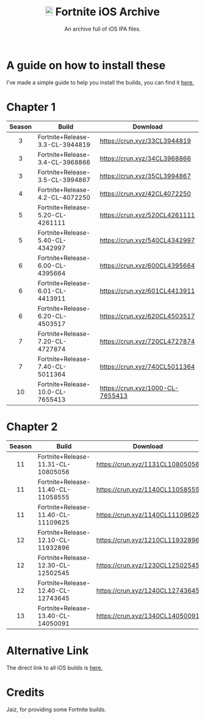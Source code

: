 
<div align=center>

# <img src="https://cdn.discordapp.com/attachments/751304558453719176/936194213199093810/rsz_1rsz_1apple_logo_greysvg.png" alt="Apple Logo" width="20" height="24"> Fortnite iOS Archive
An archive full of iOS IPA files.

</div>
<br>

# A guide on how to install these
I've made a simple guide to help you install the builds, you can find it [here.](https://github.com/Crunnie/FNiOS-Archive/blob/main/guide.md)

# Chapter 1

| Season | Build | Download | 
| :---: | ----------- | ----------- | 
| 3 | Fortnite+Release-3.3-CL-3944819 | https://crun.xyz/33CL3944819 |
| 3 | Fortnite+Release-3.4-CL-3968866 | https://crun.xyz/34CL3968866 |
| 3 | Fortnite+Release-3.5-CL-3994867 | https://crun.xyz/35CL3994867 |
| 4 | Fortnite+Release-4.2-CL-4072250 | https://crun.xyz/42CL4072250 |
| 5 | Fortnite+Release-5.20-CL-4261111 | https://crun.xyz/520CL4261111 |
| 5 | Fortnite+Release-5.40-CL-4342997 | https://crun.xyz/540CL4342997 |
| 6 | Fortnite+Release-6.00-CL-4395664 | https://crun.xyz/600CL4395664 |
| 6 | Fortnite+Release-6.01-CL-4413911 | https://crun.xyz/601CL4413911 |
| 6 | Fortnite+Release-6.20-CL-4503517 | https://crun.xyz/620CL4503517 |
| 7 | Fortnite+Release-7.20-CL-4727874 | https://crun.xyz/720CL4727874 |
| 7 | Fortnite+Release-7.40-CL-5011364 | https://crun.xyz/740CL5011364 |
| 10 | Fortnite+Release-10.0-CL-7655413 | https://crun.xyz/1000-CL-7655413 |

# Chapter 2

| Season | Build | Download |
| :---: | ----------- | ----------- | 
| 11 | Fortnite+Release-11.31-CL-10805056 | https://crun.xyz/1131CL10805056 |
| 11 | Fortnite+Release-11.40-CL-11058555 | https://crun.xyz/1140CL11058555 |
| 11 | Fortnite+Release-11.40-CL-11109625 | https://crun.xyz/1140CL11109625 |
| 12 | Fortnite+Release-12.10-CL-11932896 | https://crun.xyz/1210CL11932896 |
| 12 | Fortnite+Release-12.30-CL-12502545 | https://crun.xyz/1230CL12502545 |
| 12 | Fortnite+Release-12.40-CL-12743645 | https://crun.xyz/1240CL12743645 |
| 13 | Fortnite+Release-13.40-CL-14050091 | https://crun.xyz/1340CL14050091 |

# Alternative Link
The direct link to all iOS builds is [here.](https://drive.google.com/drive/folders/1lKzmW-szqWizauC8VhzzJFswrFx4WTpI?usp=sharing "Crunnie's iOS Archive")

# Credits
Jaiz, for providing some Fortnite builds.








